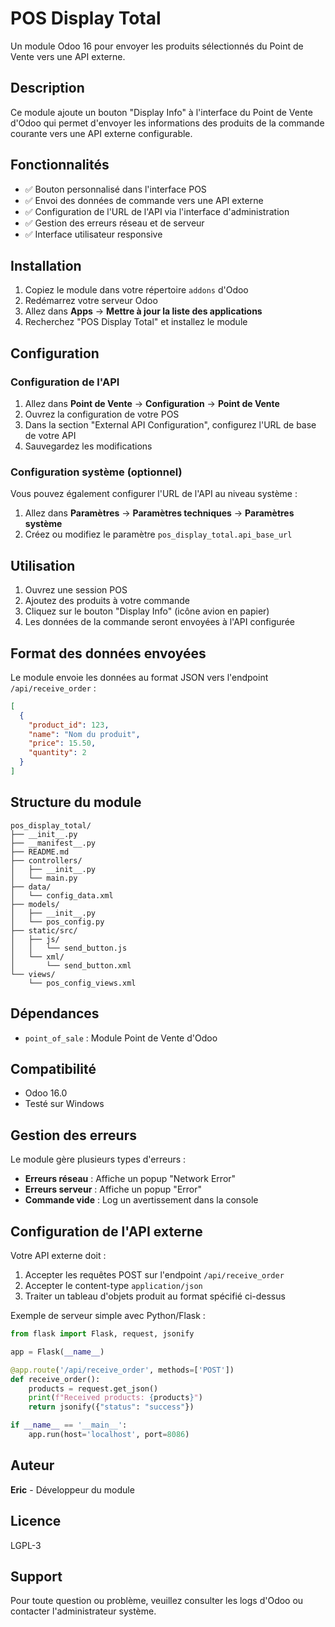 # POS Display Total

Un module Odoo 16 pour envoyer les produits sélectionnés du Point de Vente vers une API externe.

## Description

Ce module ajoute un bouton "Display Info" à l'interface du Point de Vente d'Odoo qui permet d'envoyer les informations des produits de la commande courante vers une API externe configurable.

## Fonctionnalités

- ✅ Bouton personnalisé dans l'interface POS
- ✅ Envoi des données de commande vers une API externe
- ✅ Configuration de l'URL de l'API via l'interface d'administration
- ✅ Gestion des erreurs réseau et de serveur
- ✅ Interface utilisateur responsive

## Installation

1. Copiez le module dans votre répertoire `addons` d'Odoo
2. Redémarrez votre serveur Odoo
3. Allez dans **Apps** → **Mettre à jour la liste des applications**
4. Recherchez "POS Display Total" et installez le module

## Configuration

### Configuration de l'API

1. Allez dans **Point de Vente** → **Configuration** → **Point de Vente**
2. Ouvrez la configuration de votre POS
3. Dans la section "External API Configuration", configurez l'URL de base de votre API
4. Sauvegardez les modifications

### Configuration système (optionnel)

Vous pouvez également configurer l'URL de l'API au niveau système :
1. Allez dans **Paramètres** → **Paramètres techniques** → **Paramètres système**
2. Créez ou modifiez le paramètre `pos_display_total.api_base_url`

## Utilisation

1. Ouvrez une session POS
2. Ajoutez des produits à votre commande
3. Cliquez sur le bouton "Display Info" (icône avion en papier)
4. Les données de la commande seront envoyées à l'API configurée

## Format des données envoyées

Le module envoie les données au format JSON vers l'endpoint `/api/receive_order` :

```json
[
  {
    "product_id": 123,
    "name": "Nom du produit",
    "price": 15.50,
    "quantity": 2
  }
]
```

## Structure du module

```
pos_display_total/
├── __init__.py
├── __manifest__.py
├── README.md
├── controllers/
│   ├── __init__.py
│   └── main.py
├── data/
│   └── config_data.xml
├── models/
│   ├── __init__.py
│   └── pos_config.py
├── static/src/
│   ├── js/
│   │   └── send_button.js
│   └── xml/
│       └── send_button.xml
└── views/
    └── pos_config_views.xml
```

## Dépendances

- `point_of_sale` : Module Point de Vente d'Odoo

## Compatibilité

- Odoo 16.0
- Testé sur Windows

## Gestion des erreurs

Le module gère plusieurs types d'erreurs :
- **Erreurs réseau** : Affiche un popup "Network Error"
- **Erreurs serveur** : Affiche un popup "Error" 
- **Commande vide** : Log un avertissement dans la console

## Configuration de l'API externe

Votre API externe doit :
1. Accepter les requêtes POST sur l'endpoint `/api/receive_order`
2. Accepter le content-type `application/json`
3. Traiter un tableau d'objets produit au format spécifié ci-dessus

Exemple de serveur simple avec Python/Flask :

```python
from flask import Flask, request, jsonify

app = Flask(__name__)

@app.route('/api/receive_order', methods=['POST'])
def receive_order():
    products = request.get_json()
    print(f"Received products: {products}")
    return jsonify({"status": "success"})

if __name__ == '__main__':
    app.run(host='localhost', port=8086)
```

## Auteur

**Eric** - Développeur du module

## Licence

LGPL-3

## Support

Pour toute question ou problème, veuillez consulter les logs d'Odoo ou contacter l'administrateur système.